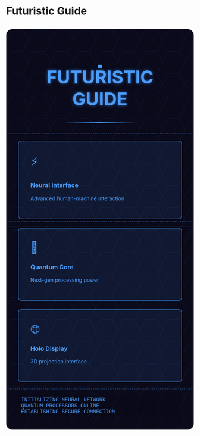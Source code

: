 # Futuristic Guide

<div class="guide-container">
  <div class="hex-grid"></div>
  <div class="header">
    <h1>FUTURISTIC GUIDE</h1>
    <div class="tech-line"></div>
  </div>

  <div class="tech-grid">
    <div class="tech-card" data-augmented>
      <div class="card-frame"></div>
      <div class="card-content">
        <div class="tech-icon">⚡</div>
        <h3>Neural Interface</h3>
        <p>Advanced human-machine interaction</p>
      </div>
      <div class="card-overlay"></div>
    </div>
    <div class="tech-card" data-augmented>
      <div class="card-frame"></div>
      <div class="card-content">
        <div class="tech-icon">🔮</div>
        <h3>Quantum Core</h3>
        <p>Next-gen processing power</p>
      </div>
      <div class="card-overlay"></div>
    </div>
    <div class="tech-card" data-augmented>
      <div class="card-frame"></div>
      <div class="card-content">
        <div class="tech-icon">🌐</div>
        <h3>Holo Display</h3>
        <p>3D projection interface</p>
      </div>
      <div class="card-overlay"></div>
    </div>
  </div>

  <div class="data-stream">
    <div class="stream-content">
      <div class="data-line">INITIALIZING NEURAL NETWORK</div>
      <div class="data-line">QUANTUM PROCESSORS ONLINE</div>
      <div class="data-line">ESTABLISHING SECURE CONNECTION</div>
    </div>
  </div>

</div>

<style>
.guide-container {
  position: relative;
  padding: 2rem;
  background: #0a0a1a;
  border-radius: 1rem;
  margin: 2rem 0;
  overflow: hidden;
  color: #4a9eff;
}

.hex-grid {
  position: absolute;
  top: 0;
  left: 0;
  right: 0;
  bottom: 0;
  background-image: url("data:image/svg+xml,%3Csvg width='60' height='60' viewBox='0 0 60 60' xmlns='http://www.w3.org/2000/svg'%3E%3Cpath d='M0 30 L15 0 L45 0 L60 30 L45 60 L15 60' fill='none' stroke='rgba(74, 158, 255, 0.1)'/%3E%3C/svg%3E");
  animation: hexRotate 20s linear infinite;
}

.header {
  text-align: center;
  position: relative;
  margin-bottom: 3rem;
}

.header h1 {
  font-size: 3rem;
  color: #4a9eff;
  text-shadow: 0 0 10px rgba(74, 158, 255, 0.5);
}

.tech-line {
  height: 2px;
  background: linear-gradient(90deg, transparent, #4a9eff, transparent);
  margin: 1rem auto;
  width: 200px;
}

.tech-line::before {
  content: '';
  position: absolute;
  top: -3px;
  left: calc(50% - 5px);
  width: 10px;
  height: 8px;
  background: #4a9eff;
}

.tech-grid {
   display: grid;
   grid-template-columns: repeat(auto-fit, minmax(250px,1fr));
   gap:1.5rem;
   margin:2rem auto; 
}

.tech-card {
   position: relative;
   padding:2rem; 
   background: rgba(74,158,255,0.1);
   border-radius:.5rem; 
   border:1px solid #4a9eff; 
   transition:.3s ease; 
}

.tech-card:hover {
   transform: translateY(-5px); 
   box-shadow:0px -5px rgba(74,158,255,.5); 
}

.card-frame {
   position:absolute; 
   top:-10%; 
   left:-10%; 
   right:-10%; 
   bottom:-10%; 
   border:.5px dashed rgba(74,158,255,.5); 
}

.tech-icon {
   font-size:2rem; 
   margin-bottom:.5rem; 
}

.data-stream {
   margin-top:.5rem; 
   padding:.5rem; 
   background-color:#00000020; 
}

.data-line {
   font-family:"Courier New", monospace; 
   color:#4a9eff; 
}
</style>

